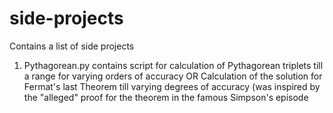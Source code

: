 # side-projects
Contains a list of side projects
1) Pythagorean.py contains script for calculation of Pythagorean triplets till a range for varying orders of accuracy OR Calculation of the solution for Fermat's last Theorem till varying degrees of accuracy (was inspired by the "alleged" proof for the theorem in the famous Simpson's episode

